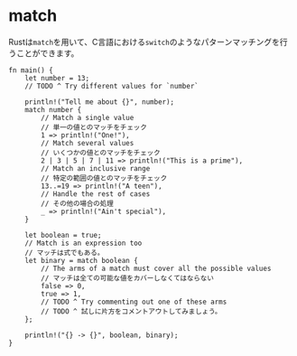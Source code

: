 # match

<!--
Rust provides pattern matching via the `match` keyword, which can be used like
a C `switch`.
-->
Rustは`match`を用いて、C言語における`switch`のようなパターンマッチングを行うことができます。

```rust,editable
fn main() {
    let number = 13;
    // TODO ^ Try different values for `number`

    println!("Tell me about {}", number);
    match number {
        // Match a single value
        // 単一の値とのマッチをチェック
        1 => println!("One!"),
        // Match several values
        // いくつかの値とのマッチをチェック
        2 | 3 | 5 | 7 | 11 => println!("This is a prime"),
        // Match an inclusive range
        // 特定の範囲の値とのマッチをチェック
        13..=19 => println!("A teen"),
        // Handle the rest of cases
        // その他の場合の処理
        _ => println!("Ain't special"),
    }

    let boolean = true;
    // Match is an expression too
    // マッチは式でもある。
    let binary = match boolean {
        // The arms of a match must cover all the possible values
        // マッチは全ての可能な値をカバーしなくてはならない
        false => 0,
        true => 1,
        // TODO ^ Try commenting out one of these arms
        // TODO ^ 試しに片方をコメントアウトしてみましょう。
    };

    println!("{} -> {}", boolean, binary);
}
```
